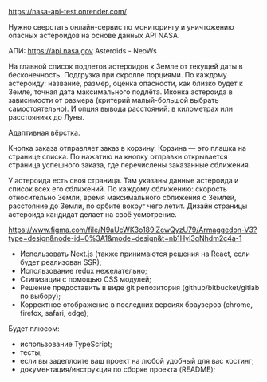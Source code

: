 https://nasa-api-test.onrender.com/

Нужно сверстать онлайн-сервис по мониторингу и уничтожению опасных астероидов на основе данных API NASA. 

АПИ: https://api.nasa.gov Asteroids - NeoWs

На главной список подлетов астероидов к Земле от текущей даты в бесконечность. Подгрузка при скролле порциями. По каждому астероиду: название, размер, оценка опасности, как близко будет к Земле, точная дата максимального подлёта. Иконка астероида в зависимости от размера (критерий малый-большой выбрать самостоятельно). И опция вывода расстояний: в километрах или расстояниях до Луны.

Адаптивная вёрстка.

Кнопка заказа отправляет заказ в корзину. Корзина — это плашка на странице списка. По нажатию на кнопку отправки открывается страница успешного заказа, где перечислены заказанные сближения.

У астероида есть своя страница. Там указаны данные астероида и список всех его сближений. По каждому сближению: скорость относительно Земли, время максимального сближения с Землей, расстояние до Земли, по орбите вокруг чего летит. Дизайн страницы астероида кандидат делает на своё усмотрение. 

https://www.figma.com/file/N9aUcWK3o189lZcwQyzU79/Armaggedon-V3?type=design&node-id=0%3A1&mode=design&t=nb1Hyl3qNhdm2c4a-1 
<ul>
<li>Использовать Next.js (также принимаются решения на React, если будет реализован SSR);</li>
<li>Использование redux нежелательно;</li>
<li>Стилизация с помощью CSS модулей;</li>
<li>Решение предоставить в виде git репозитория (github/bitbucket/gitlab по выбору);</li>
<li>Корректное отображение в последних версиях браузеров (chrome, firefox, safari, edge);</li>
</ul>
Будет плюсом:
<ul>
<li>использование TypeScript;</li>
<li>тесты;</li>
<li>если вы задеплоите ваш проект на любой удобный для вас хостинг;</li>
<li>документация/инструкция по сборке проекта (README);</li>
</ul>
